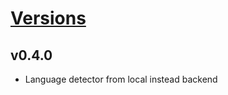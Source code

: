 # [Versions](https://github.com/Tracktor/treege/releases)

## v0.4.0
- Language detector from local instead backend
